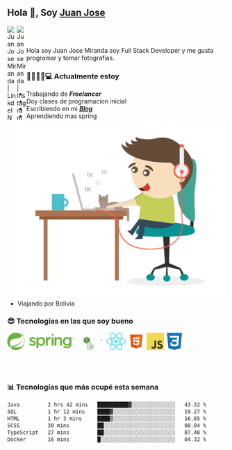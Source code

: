 ## Hola 👋, Soy [Juan Jose](http://juanjoses.me)

<a href="https://www.linkedin.com/in/juanjosemirandam/">
  <img align="left" alt="Juan Jose Miranda | LinkdeIN" width="22px" src="https://cdn.jsdelivr.net/npm/simple-icons@v3/icons/linkedin.svg" />
</a>

<a href="https://www.instagram.com/juan.jose.miranda/">
  <img align="left" alt="Juan Jose Miranda | Instagram" width="22px" src="https://cdn.jsdelivr.net/npm/simple-icons@v3/icons/instagram.svg" />
</a>

<br /> <br />

Hola soy Juan Jose Miranda soy Full Stack Developer y me gusta programar y tomar fotografias.

<img align="right" alt="GIF" src="./images/gif-juanjose.gif" width="500" max-height="320" />

### 👨‍💻🕵‍♀💻 Actualmente estoy

- Trabajando de ***Freelancer***
- Doy clases de programacion inicial
- Escribiendo en mi ***[Blog](http://juanjoses.me)***
- Aprendiendo mas spring
- Viajando por Bolivia 

### 😎 Tecnologías en las que soy bueno

<code><img alt="Spring" height="40px" src="./images/spring-icon.svg"/></code>
<code><img alt="NodeJS" height="40px" src="./images/nodejs-icon.svg" /></code>
<code><img alt="ReactJS" height="40px" src="./images/react-icon.svg" /></code>
<code><img alt="HTML5" height="40px" src="./images/html-icon.png" /></code>
<code><img alt="JavaScript" height="40px" src="./images/js-icon.png"  /></code>
<code><img alt="CSS3" height="40px" src="./images/css-icon.png" /></code>

<br/><br/>

### 📊 Tecnologías que más ocupé esta semana

<!--START_SECTION:waka-->

```text
Java         2 hrs 42 mins   ██████████▓░░░░░░░░░░░░░░   43.32 %
SQL          1 hr 12 mins    ████▓░░░░░░░░░░░░░░░░░░░░   19.27 %
HTML         1 hr 3 mins     ████▒░░░░░░░░░░░░░░░░░░░░   16.85 %
SCSS         30 mins         ██░░░░░░░░░░░░░░░░░░░░░░░   08.04 %
TypeScript   27 mins         ██░░░░░░░░░░░░░░░░░░░░░░░   07.48 %
Docker       16 mins         █░░░░░░░░░░░░░░░░░░░░░░░░   04.32 %
```

<!--END_SECTION:waka-->

<!-- ### 📌🤓 Últimos artículos en mi blog -->